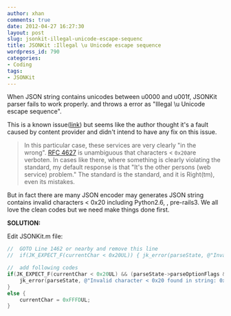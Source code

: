 ```yaml
---
author: xhan
comments: true
date: 2012-04-27 16:27:30
layout: post
slug: jsonkit-illegal-unicode-escape-sequenc
title: JSONKit :Illegal \u Unicode escape sequence
wordpress_id: 790
categories:
- Coding
tags:
- JSONKit
---
```


When JSON string contains unicodes between u0000 and u001f, JSONKit parser fails to work properly. and throws a error as "Illegal \u Unicode escape sequence".

This is a known issue([link](https://github.com/johnezang/JSONKit/pull/26)) but seems like the author thought it's a fault caused by content provider and didn't intend to have any fix on this issue.


> In this particular case, these services are very clearly "in the wrong". [RFC 4627](http://tools.ietf.org/html/rfc4627) is unambiguous that characters < `0x20`are verboten. In cases like there, where something is clearly violating the standard, my default response is that "It's the other persons (web service) problem." The standard is the standard, and it is Right(tm), even its mistakes.


But in fact there are many JSON encoder may generates JSON string contains invalid characters < 0x20 including Python2.6, <not tested in Python2.7>, pre-rails3. We all love the clean codes but we need make things done first.

**SOLUTION:**

Edit JSONKit.m file:

``` objectivec
//	GOTO Line 1462 or nearby and remove this line
//	if(JK_EXPECT_F(currentChar < 0x20UL)) { jk_error(parseState, @"Invalid character < 0x20 found in string: 0x%2.2x.", currentChar); stringState = JSONStringStateError; goto finishedParsing; }

//	add following codes
if(JK_EXPECT_F(currentChar < 0x20UL) && (parseState->parseOptionFlags & JKParseOptionLooseUnicode) == 0) {            
    jk_error(parseState, @"Invalid character < 0x20 found in string: 0x%2.2x.", currentChar); stringState = JSONStringStateError; goto finishedParsing;
}
else {	
    currentChar = 0xFFFDUL;
}
```